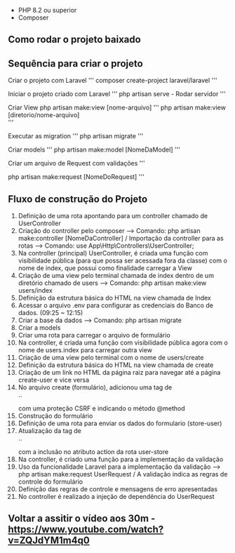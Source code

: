 * PHP 8.2 ou superior
* Composer

## Como rodar o projeto baixado


## Sequência para criar o projeto 
Criar o projeto com Laravel
'''
composer create-project laravel/laravel
'''

Iniciar o projeto criado com Laravel
'''
php artisan serve  -  Rodar servidor
'''

Criar View
php artisan make:view [nome-arquivo] 
'''
php artisan make:view [diretorio/nome-arquivo]  
'''

Executar as migration
'''
php artisan migrate 
'''

Criar models
'''
php artisan make:model [NomeDaModel]
'''

Criar um arquivo de Request com validações
'''

php artisan make:request [NomeDoRequest]
'''

## Fluxo de construção do Projeto 

1) Definição de uma rota apontando para um controller chamado de UserController
2) Criação do controller pelo composer --> Comando:  php artisan make:controller [NomeDaController] / Importação da controller para as rotas --> Comando: use App\Http\Controllers\UserController;
3) Na controller (principal) UserController, é criada uma função com visibilidade pública (para que possa ser acessada fora da classe) com o nome de index, que possui como finalidade carregar a View
4) Criação de uma view pelo terminal chamada de index dentro de um diretório chamado de users --> Comando: php artisan make:view users/index
5) Definição da estrutura básica do HTML na view chamada de Index
6) Acessar o arquivo .env para configurar as credenciais do Banco de dados. (09:25 ~ 12:15)
7) Criar a base da dados --> Comando: php artisan migrate
8) Criar a models
9) Criar uma rota para carregar o arquivo de formulário
10) Na controller, é criada uma função com visibilidade pública agora com o nome de users.index para carregar outra view
11) Criação de uma view pelo terminal com o nome de users/create
12) Definição da estrutura básica do HTML na view chamada de create
13) Criação de um link no HTML da página raiz para navegar até a página create-user e vice versa
14) No arquivo create (formulário), adicionou uma tag de <form>..</form> com uma proteção CSRF e indicando o método @method
15) Construção do formulário 
16) Definição de uma rota para enviar os dados do formulario (store-user) 
17) Atualização da tag de <form>..</form> com a inclusão no atributo action da rota user-store
18) Na controller, é criado uma função para a implementação da validação 
19) Uso da funcionalidade Laravel para a implementação da validação --> php artisan make:request UserRequest / A validação indica as regras de controle do formulário 
20) Definição das regras de controle e mensagens de erro apresentadas
21) No controller é realizado a injeção de dependência do UserRequest




## Voltar a assitir o vídeo aos 30m  -  https://www.youtube.com/watch?v=ZQJdYM1m4q0 ##